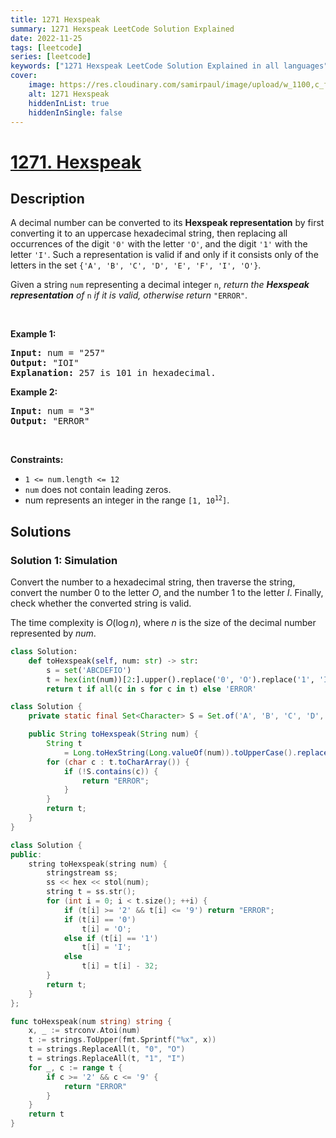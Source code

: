 ```yaml
---
title: 1271 Hexspeak
summary: 1271 Hexspeak LeetCode Solution Explained
date: 2022-11-25
tags: [leetcode]
series: [leetcode]
keywords: ["1271 Hexspeak LeetCode Solution Explained in all languages", "1271 Hexspeak", "LeetCode", "leetcode solution in Python3 C++ Java Go PHP Ruby Swift TypeScript Rust C# JavaScript C", "GeeksforGeeks", "InterviewBit", "Coding Ninjas", "HackerRank", "HackerEarth", "CodeChef", "TopCoder", "AlgoExpert", "freeCodeCamp", "Codeforces", "GitHub", "AtCoder", "Samir Paul"]
cover:
    image: https://res.cloudinary.com/samirpaul/image/upload/w_1100,c_fit,co_rgb:FFFFFF,l_text:Arial_75_bold:1271 Hexspeak - Solution Explained/problem-solving.webp
    alt: 1271 Hexspeak
    hiddenInList: true
    hiddenInSingle: false
---
```



# [1271. Hexspeak](https://leetcode.com/problems/hexspeak)


## Description

<p>A decimal number can be converted to its <strong>Hexspeak representation</strong> by first converting it to an uppercase hexadecimal string, then replacing all occurrences of the digit <code>&#39;0&#39;</code> with the letter <code>&#39;O&#39;</code>, and the digit <code>&#39;1&#39;</code> with the letter <code>&#39;I&#39;</code>. Such a representation is valid if and only if it consists only of the letters in the set <code>{&#39;A&#39;, &#39;B&#39;, &#39;C&#39;, &#39;D&#39;, &#39;E&#39;, &#39;F&#39;, &#39;I&#39;, &#39;O&#39;}</code>.</p>

<p>Given a string <code>num</code> representing a decimal integer <code>n</code>, <em>return the <strong>Hexspeak representation</strong> of </em><code>n</code><em> if it is valid, otherwise return </em><code>&quot;ERROR&quot;</code>.</p>

<p>&nbsp;</p>
<p><strong class="example">Example 1:</strong></p>

<pre>
<strong>Input:</strong> num = &quot;257&quot;
<strong>Output:</strong> &quot;IOI&quot;
<strong>Explanation:</strong> 257 is 101 in hexadecimal.
</pre>

<p><strong class="example">Example 2:</strong></p>

<pre>
<strong>Input:</strong> num = &quot;3&quot;
<strong>Output:</strong> &quot;ERROR&quot;
</pre>

<p>&nbsp;</p>
<p><strong>Constraints:</strong></p>

<ul>
	<li><code>1 &lt;= num.length &lt;= 12</code></li>
	<li><code>num</code> does not contain leading zeros.</li>
	<li>num represents an integer in the range <code>[1, 10<sup>12</sup>]</code>.</li>
</ul>

## Solutions

### Solution 1: Simulation

Convert the number to a hexadecimal string, then traverse the string, convert the number $0$ to the letter $O$, and the number $1$ to the letter $I$. Finally, check whether the converted string is valid.

The time complexity is $O(\log n)$, where $n$ is the size of the decimal number represented by $num$.

<!-- tabs:start -->

```python
class Solution:
    def toHexspeak(self, num: str) -> str:
        s = set('ABCDEFIO')
        t = hex(int(num))[2:].upper().replace('0', 'O').replace('1', 'I')
        return t if all(c in s for c in t) else 'ERROR'
```

```java
class Solution {
    private static final Set<Character> S = Set.of('A', 'B', 'C', 'D', 'E', 'F', 'I', 'O');

    public String toHexspeak(String num) {
        String t
            = Long.toHexString(Long.valueOf(num)).toUpperCase().replace("0", "O").replace("1", "I");
        for (char c : t.toCharArray()) {
            if (!S.contains(c)) {
                return "ERROR";
            }
        }
        return t;
    }
}
```

```cpp
class Solution {
public:
    string toHexspeak(string num) {
        stringstream ss;
        ss << hex << stol(num);
        string t = ss.str();
        for (int i = 0; i < t.size(); ++i) {
            if (t[i] >= '2' && t[i] <= '9') return "ERROR";
            if (t[i] == '0')
                t[i] = 'O';
            else if (t[i] == '1')
                t[i] = 'I';
            else
                t[i] = t[i] - 32;
        }
        return t;
    }
};
```

```go
func toHexspeak(num string) string {
	x, _ := strconv.Atoi(num)
	t := strings.ToUpper(fmt.Sprintf("%x", x))
	t = strings.ReplaceAll(t, "0", "O")
	t = strings.ReplaceAll(t, "1", "I")
	for _, c := range t {
		if c >= '2' && c <= '9' {
			return "ERROR"
		}
	}
	return t
}
```

<!-- tabs:end -->

<!-- end -->
